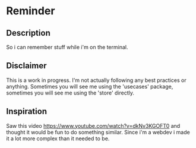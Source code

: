 # Reminder

## Description

So i can remember stuff while i'm on the terminal.

## Disclaimer

This is a work in progress. I'm not actually following any best practices or anything. 
Sometimes you will see me using the 'usecases' package, sometimes you will see me using the 'store' directly.

## Inspiration

Saw this video https://www.youtube.com/watch?v=dkNv3KGOFT0 and thought it would be fun to do something similar.
Since i'm a webdev i made it a lot more complex than it needed to be.
